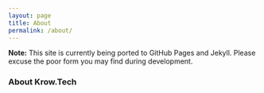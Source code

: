 ```yaml
---
layout: page
title: About
permalink: /about/
---
```


__Note:__ This site is currently being ported to GitHub Pages and Jekyll. Please excuse the poor form you may find during development.

### About Krow.Tech
